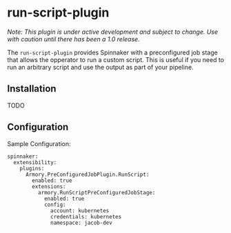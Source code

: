 # run-script-plugin

_Note: This plugin is under active development and subject to change. Use with caution until there has been
a 1.0 release._

The `run-script-plugin` provides Spinnaker with a preconfigured job stage that allows the opperator to run a custom script. This is useful if you need to run an arbitrary script and use the output as part of your pipeline.

## Installation
TODO

## Configuration
Sample Configuration:
```
spinnaker:
  extensibility:
    plugins:
      Armory.PreConfiguredJobPlugin.RunScript:
        enabled: true
        extensions:
          armory.RunScriptPreConfiguredJobStage:
            enabled: true
            config:
              account: kubernetes
              credentials: kubernetes
              namespace: jacob-dev
```
